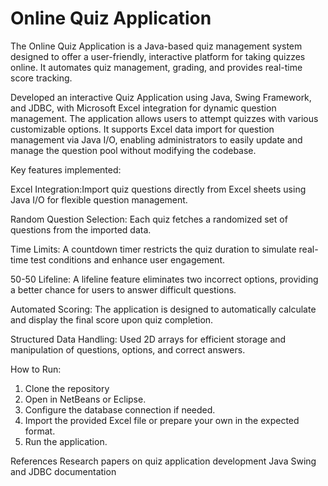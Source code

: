 # Online Quiz Application

The Online Quiz Application is a Java-based quiz management system designed to offer a user-friendly, interactive platform for taking quizzes online. It automates quiz management, grading, and provides real-time score tracking.

Developed an interactive Quiz Application using Java, Swing Framework, and JDBC, with Microsoft Excel integration for dynamic question management.
The application allows users to attempt quizzes with various customizable options. It supports Excel data import for question management via Java I/O, enabling administrators to easily update and manage the question pool without modifying the codebase.

Key features implemented:

Excel Integration:Import quiz questions directly from Excel sheets using Java I/O for flexible question management.

Random Question Selection: Each quiz fetches a randomized set of questions from the imported data.

Time Limits: A countdown timer restricts the quiz duration to simulate real-time test conditions and enhance user engagement.

50-50 Lifeline: A lifeline feature eliminates two incorrect options, providing a better chance for users to answer difficult questions.

Automated Scoring: The application is designed to automatically calculate and display the final score upon quiz completion.

Structured Data Handling: Used 2D arrays for efficient storage and manipulation of questions, options, and correct answers.

How to Run:
1. Clone the repository
2. Open in NetBeans or Eclipse.
3. Configure the database connection if needed.
4. Import the provided Excel file or prepare your own in the expected format.
5. Run the application.

References
Research papers on quiz application development
Java Swing and JDBC documentation
